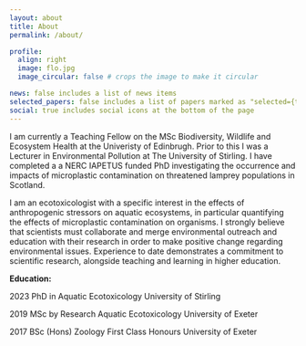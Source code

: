 ```yaml
---
layout: about
title: About
permalink: /about/

profile:
  align: right
  image: flo.jpg
  image_circular: false # crops the image to make it circular

news: false includes a list of news items
selected_papers: false includes a list of papers marked as "selected={true}"
social: true includes social icons at the bottom of the page
---
```

I am currently a Teaching Fellow on the MSc Biodiversity, Wildlife and Ecosystem Health at the Univeristy of Edinbrugh. Prior to this I was a Lecturer in Environmental Pollution at The University of Stirling. I have completed a a NERC IAPETUS funded PhD investigating the occurrence and impacts of microplastic contamination on threatened lamprey populations in Scotland.

I am an ecotoxicologist with a specific interest in the effects of anthropogenic stressors on aquatic ecosystems, in particular quantifying the effects of microplastic contamination on organisms. I strongly believe that scientists must collaborate and merge environmental outreach and education with their research in order to make positive change regarding environmental issues. Experience to date demonstrates a commitment to scientific research, alongside teaching and learning in higher education.

**Education:** 
<p> 2023 PhD in Aquatic Ecotoxicology University of Stirling
<p> 2019 MSc by Research Aquatic Ecotoxicology University of Exeter
<p> 2017 BSc (Hons) Zoology First Class Honours University of Exeter

